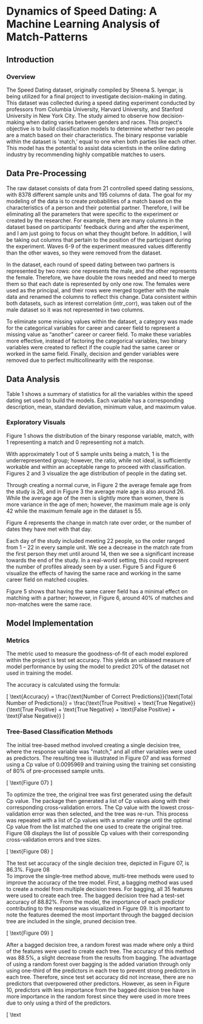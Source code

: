 # Dynamics of Speed Dating: A Machine Learning Analysis of Match-Patterns


## Introduction
### Overview
The Speed Dating dataset, originally compiled by Sheena S. Iyengar, is being utilized for a final project to investigate decision-making in dating. This dataset was collected during a speed dating experiment conducted by professors from Columbia University, Harvard University, and Stanford University in New York City. The study aimed to observe how decision-making when dating varies between genders and races. This project's objective is to build classification models to determine whether two people are a match based on their characteristics. The binary response variable within the dataset is 'match,' equal to one when both parties like each other. This model has the potential to assist data scientists in the online dating industry by recommending highly compatible matches to users.

## Data Pre-Processing
The raw dataset consists of data from 21 controlled speed dating sessions, with 8378 different sample units and 195 columns of data. The goal for my modeling of the data is to create probabilities of a match based on the characteristics of a person and their potential partner. Therefore, I will be eliminating all the parameters that were specific to the experiment or created by the researcher. For example, there are many columns in the dataset based on participants' feedback during and after the experiment, and I am just going to focus on what they thought before. In addition, I will be taking out columns that pertain to the position of the participant during the experiment. Waves 6-9 of the experiment measured values differently than the other waves, so they were removed from the dataset.

In the dataset, each round of speed dating between two partners is represented by two rows: one represents the male, and the other represents the female. Therefore, we have double the rows needed and need to merge them so that each date is represented by only one row. The females were used as the principal, and their rows were merged together with the male data and renamed the columns to reflect this change. Data consistent within both datasets, such as interest correlation (intr_corr), was taken out of the male dataset so it was not represented in two columns.

To eliminate some missing values within the dataset, a category was made for the categorical variables for career and career field to represent a missing value as “another” career or career field. To make these variables more effective, instead of factoring the categorical variables, two binary variables were created to reflect if the couple had the same career or worked in the same field. Finally, decision and gender variables were removed due to perfect multicollinearity with the response.

## Data Analysis
Table 1 shows a summary of statistics for all the variables within the speed dating set used to build the models. Each variable has a corresponding description, mean, standard deviation, minimum value, and maximum value.

### Exploratory Visuals
Figure 1 shows the distribution of the binary response variable, match, with 1 representing a match and 0 representing not a match.

With approximately 1 out of 5 sample units being a match, 1 is the underrepresented group; however, the ratio, while not ideal, is sufficiently workable and within an acceptable range to proceed with classification. Figures 2 and 3 visualize the age distribution of people in the dating set.

Through creating a normal curve, in Figure 2 the average female age from the study is 26, and in Figure 3 the average male age is also around 26. While the average age of the men is slightly more than women, there is more variance in the age of men; however, the maximum male age is only 42 while the maximum female age in the dataset is 55.

Figure 4 represents the change in match rate over order, or the number of dates they have met with that day.

Each day of the study included meeting 22 people, so the order ranged from 1 – 22 in every sample unit. We see a decrease in the match rate from the first person they met until around 14, then we see a significant increase towards the end of the study. In a real-world setting, this could represent the number of profiles already seen by a user. Figure 5 and Figure 6 visualize the effects of having the same race and working in the same career field on matched couples.

Figure 5 shows that having the same career field has a minimal effect on matching with a partner; however, in Figure 6, around 40% of matches and non-matches were the same race.

## Model Implementation
### Metrics
The metric used to measure the goodness-of-fit of each model explored within the project is test set accuracy. This yields an unbiased measure of model performance by using the model to predict 20% of the dataset not used in training the model.

The accuracy is calculated using the formula:

\[ \text{Accuracy} = \frac{\text{Number of Correct Predictions}}{\text{Total Number of Predictions}} = \frac{\text{True Positive} + \text{True Negative}}{\text{True Positive} + \text{True Negative} + \text{False Positive} + \text{False Negative}} \]

### Tree-Based Classification Methods
The initial tree-based method involved creating a single decision tree, where the response variable was "match," and all other variables were used as predictors. The resulting tree is illustrated in Figure 07 and was formed using a Cp value of 0.0095969 and training using the training set consisting of 80% of pre-processed sample units.

\[ \text{Figure 07} \]

To optimize the tree, the original tree was first generated using the default Cp value. The package then generated a list of Cp values along with their corresponding cross-validation errors. The Cp value with the lowest cross-validation error was then selected, and the tree was re-run. This process was repeated with a list of Cp values with a smaller range until the optimal Cp value from the list matched the one used to create the original tree. Figure 08 displays the list of possible Cp values with their corresponding cross-validation errors and tree sizes.

\[ \text{Figure 08} \]

The test set accuracy of the single decision tree, depicted in Figure 07, is 86.3%. Figure 08	
To improve the single-tree method above, multi-tree methods were used to improve the accuracy of the tree model. First, a bagging method was used to create a model from multiple decision trees. For bagging, all 35 features were used to create each tree. The bagged decision tree had a test-set accuracy of 88.82%. From the model, the importance of each predictor contributing to the response was visualized in Figure 09. It is important to note the features deemed the most important through the bagged decision tree are included in the single, pruned decision tree.

\[ \text{Figure 09} \]

After a bagged decision tree, a random forest was made where only a third of the features were used to create each tree. The accuracy of this method was 88.5%, a slight decrease from the results from bagging. The advantage of using a random forest over bagging is the added variation through only using one-third of the predictors in each tree to prevent strong predictors in each tree. Therefore, since test set accuracy did not increase, there are no predictors that overpowered other predictors. However, as seen in Figure 10, predictors with less importance from the bagged decision tree have more importance in the random forest since they were used in more trees due to only using a third of the predictors.

\[ \text
